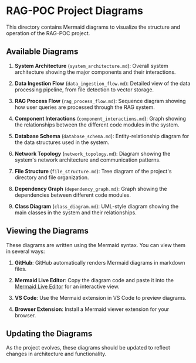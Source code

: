 # RAG-POC Project Diagrams

This directory contains Mermaid diagrams to visualize the structure and operation of the RAG-POC project.

## Available Diagrams

1. **System Architecture** (`system_architecture.md`): Overall system architecture showing the major components and their interactions.

2. **Data Ingestion Flow** (`data_ingestion_flow.md`): Detailed view of the data processing pipeline, from file detection to vector storage.

3. **RAG Process Flow** (`rag_process_flow.md`): Sequence diagram showing how user queries are processed through the RAG system.

4. **Component Interactions** (`component_interactions.md`): Graph showing the relationships between the different code modules in the system.

5. **Database Schema** (`database_schema.md`): Entity-relationship diagram for the data structures used in the system.

6. **Network Topology** (`network_topology.md`): Diagram showing the system's network architecture and communication patterns.

7. **File Structure** (`file_structure.md`): Tree diagram of the project's directory and file organization.

8. **Dependency Graph** (`dependency_graph.md`): Graph showing the dependencies between different code modules.

9. **Class Diagram** (`class_diagram.md`): UML-style diagram showing the main classes in the system and their relationships.

## Viewing the Diagrams

These diagrams are written using the Mermaid syntax. You can view them in several ways:

1. **GitHub**: GitHub automatically renders Mermaid diagrams in markdown files.

2. **Mermaid Live Editor**: Copy the diagram code and paste it into the [Mermaid Live Editor](https://mermaid.live/) for an interactive view.

3. **VS Code**: Use the Mermaid extension in VS Code to preview diagrams.

4. **Browser Extension**: Install a Mermaid viewer extension for your browser.

## Updating the Diagrams

As the project evolves, these diagrams should be updated to reflect changes in architecture and functionality.